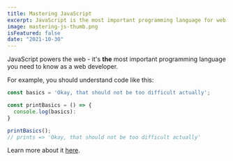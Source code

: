 ```yaml
---
title: Mastering JavaScript
excerpt: JavaScript is the most important programming language for web development. You probably don't know it well enough!
image: mastering-js-thumb.png
isFeatured: false
date: "2021-10-30"
---
```


JavaScript powers the web - it's **the** most important programming language you need to know as a web developer.

For example, you should understand code like this:

```js
const basics = 'Okay, that should not be too difficult actually';

const printBasics = () => {
  console.log(basics):
}

printBasics();
// prints => 'Okay, that should not be too difficult actually'
```

Learn more about it [here](https://academind.com).
